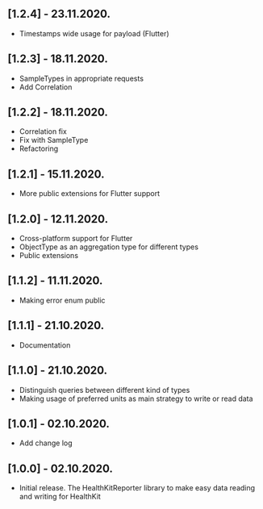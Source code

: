 ## [1.2.4] - 23.11.2020.

* Timestamps wide usage for payload (Flutter)


## [1.2.3] - 18.11.2020.

* SampleTypes in appropriate requests
* Add Correlation


## [1.2.2] - 18.11.2020.

* Correlation fix
* Fix with SampleType
* Refactoring

## [1.2.1] - 15.11.2020.

* More public extensions for Flutter support

## [1.2.0] - 12.11.2020.

* Cross-platform support for Flutter
* ObjectType as an aggregation type for different types
* Public extensions

## [1.1.2] - 11.11.2020.

* Making error enum public

## [1.1.1] - 21.10.2020.

* Documentation

## [1.1.0] - 21.10.2020.

* Distinguish queries between different kind of types
* Making usage of preferred units as main strategy to write or read data

## [1.0.1] - 02.10.2020.

* Add change log

## [1.0.0] - 02.10.2020.

* Initial release. The HealthKitReporter library to make easy data reading and writing for HealthKit
